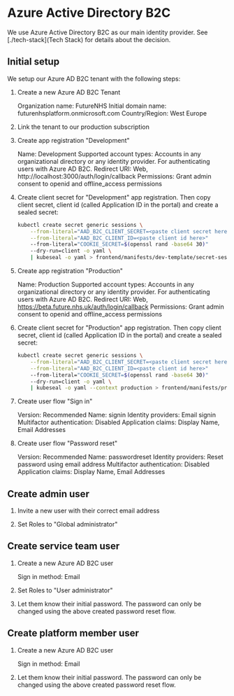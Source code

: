 # Azure Active Directory B2C

We use Azure Active Directory B2C as our main identity provider. See [./tech-stack](Tech Stack) for details about the decision.

## Initial setup

We setup our Azure AD B2C tenant with the following steps:

1. Create a new Azure AD B2C Tenant

   Organization name: FutureNHS
   Initial domain name: futurenhsplatform.onmicrosoft.com
   Country/Region: West Europe

1. Link the tenant to our production subscription

1. Create app registration "Development"

   Name: Development
   Supported account types: Accounts in any organizational directory or any identity provider. For authenticating users with Azure AD B2C.
   Redirect URI: Web, http://localhost:3000/auth/login/callback
   Permissions: Grant admin consent to openid and offline_access permissions

1. Create client secret for "Development" app registration. Then copy client secret, client id (called Application ID in the portal) and create a sealed secret:

   ```sh
   kubectl create secret generic sessions \
       --from-literal="AAD_B2C_CLIENT_SECRET=<paste client secret here>" \
       --from-literal="AAD_B2C_CLIENT_ID=<paste client id here>"
       --from-literal="COOKIE_SECRET=$(openssl rand -base64 30)"
       --dry-run=client -o yaml \
       | kubeseal -o yaml > frontend/manifests/dev-template/secret-sessions.yaml
   ```

1. Create app registration "Production"

   Name: Production
   Supported account types: Accounts in any organizational directory or any identity provider. For authenticating users with Azure AD B2C.
   Redirect URI: Web, https://beta.future.nhs.uk/auth/login/callback
   Permissions: Grant admin consent to openid and offline_access permissions

1. Create client secret for "Production" app registration. Then copy client secret, client id (called Application ID in the portal) and create a sealed secret:

   ```sh
   kubectl create secret generic sessions \
       --from-literal="AAD_B2C_CLIENT_SECRET=<paste client secret here>" \
       --from-literal="AAD_B2C_CLIENT_ID=<paste client id here>"
       --from-literal="COOKIE_SECRET=$(openssl rand -base64 30)"
       --dry-run=client -o yaml \
       | kubeseal -o yaml --context production > frontend/manifests/production/secret-sessions.yaml
   ```

1. Create user flow "Sign in"

   Version: Recommended
   Name: signin
   Identity providers: Email signin
   Multifactor authentication: Disabled
   Application claims: Display Name, Email Addresses

1. Create user flow "Password reset"

   Version: Recommended
   Name: passwordreset
   Identity providers: Reset password using email address
   Multifactor authentication: Disabled
   Application claims: Display Name, Email Addresses

## Create admin user

1. Invite a new user with their correct email address

1. Set Roles to "Global administrator"

## Create service team user

1. Create a new Azure AD B2C user

   Sign in method: Email

1. Set Roles to "User administrator"

1. Let them know their initial password. The password can only be changed using the above created password reset flow.

## Create platform member user

1. Create a new Azure AD B2C user

   Sign in method: Email

1. Let them know their initial password. The password can only be changed using the above created password reset flow.
